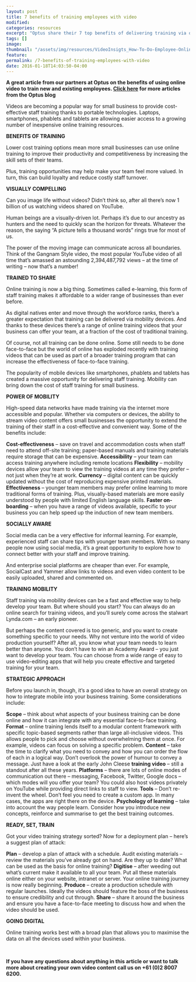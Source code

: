 ```yaml
---
layout: post
title: 7 benefits of training employees with video
modified:
categories: resources
excerpt: "Optus share their 7 top benefits of delivering training via online video. Advancing technology on multiple devices available makes video the perfect choice! "
tags: []
image:
thumbnail: "/assets/img/resources/VideoInsigts_How-To-Do-Employee-Online-Training-Using-Video.jpg"
feature:
permalink: /7-benefits-of-training-employees-with-video
date: 2016-01-18T14:03:50-04:00
---
```

<strong>A great article from our partners at Optus on the benefits of using online video to train new and existing employees. <a href="https://blog.optus.com.au/how-to/employee-online-training-video/" target="_blank">Click here</a> for more articles from the Optus blog</strong>

Videos are becoming a popular way for small business to provide cost-effective staff training thanks to portable technologies. Laptops, smartphones, phablets and tablets are allowing easier access to a growing number of inexpensive online training resources.

<strong>BENEFITS OF TRAINING</strong>

Lower cost training options mean more small businesses can use online training to improve their productivity and competitiveness by increasing the skill sets of their teams.

Plus, training opportunities may help make your team feel more valued. In turn, this can build loyalty and reduce costly staff turnover.

<strong>VISUALLY COMPELLING</strong>

Can you image life without videos? Didn’t think so, after all there’s now 1 billion of us watching videos shared on YouTube.

Human beings are a visually-driven lot. Perhaps it’s due to our ancestry as hunters and the need to quickly scan the horizon for threats. Whatever the reason, the saying “A picture tells a thousand words” rings true for most of us.

The power of the moving image can communicate across all boundaries. Think of the Gangnam Style video, the most popular YouTube video of all time that’s amassed an astounding 2,394,487,792 views – at the time of writing – now that’s a number!

<strong>TRAINED TO SHARE</strong>

Online training is now a big thing. Sometimes called e-learning, this form of staff training makes it affordable to a wider range of businesses than ever before.

As digital natives enter and move through the workforce ranks, there’s a greater expectation that training can be delivered via mobility devices. And thanks to these devices there’s a range of online training videos that your business can offer your team, at a fraction of the cost of traditional training.

Of course, not all training can be done online. Some still needs to be done face-to-face but the world of online has exploded recently with training videos that can be used as part of a broader training program that can increase the effectiveness of face-to-face training.

The popularity of mobile devices like smartphones, phablets and tablets has created a massive opportunity for delivering staff training. Mobility can bring down the cost of staff training for small business.

<strong>POWER OF MOBILITY</strong>

High-speed data networks have made training via the internet more accessible and popular. Whether via computers or devices, the ability to stream video content offers small businesses the opportunity to extend the training of their staff in a cost-effective and convenient way. Some of the benefits include:

<strong>Cost-effectiveness</strong> – save on travel and accommodation costs when staff need to attend off-site training; paper-based manuals and training materials require storage that can be expensive.
<strong>Accessibility</strong> – your team can access training anywhere including remote locations
<strong>Flexibility</strong> – mobility devices allow your team to view the training videos at any time they prefer – not just when they’re at work.
<strong>Currency</strong> – digital content can be quickly updated without the cost of reproducing expensive printed materials.
<strong>Effectiveness</strong> – younger team members may prefer online learning to more traditional forms of training. Plus, visually-based materials are more easily understood by people with limited English language skills.
<strong>Faster on-boarding</strong> – when you have a range of videos available, specific to your business you can help speed up the induction of new team members.

<strong>SOCIALLY AWARE</strong>

Social media can be a very effective for informal learning. For example, experienced staff can share tips with younger team members. With so many people now using social media, it’s a great opportunity to explore how to connect better with your staff and improve training.

And enterprise social platforms are cheaper than ever. For example, SocialCast and Yammer allow links to videos and even video content to be easily uploaded, shared and commented on.

<strong>TRAINING MOBILITY</strong>

Staff training via mobility devices can be a fast and effective way to help develop your team. But where should you start? You can always do an online search for training videos, and you’ll surely come across the stalwart Lynda.com – an early pioneer.

But perhaps the content covered is too generic, and you want to create something specific to your needs. Why not venture into the world of video production yourself? After all, you know what your team needs to learn better than anyone. You don’t have to win an Academy Award – you just want to develop your team. You can choose from a wide range of easy to use video-editing apps that will help you create effective and targeted training for your team.

<strong>STRATEGIC APPROACH</strong>

Before you launch in, though, it’s a good idea to have an overall strategy on how to integrate mobile into your business training. Some considerations include:

<strong>Scope</strong> – think about what aspects of your business training can be done online and how it can integrate with any essential face-to-face training.
<strong>Format</strong> – online training lends itself to a modular content framework with specific topic-based segments rather than large all-inclusive videos. This allows people to pick and choose without overwhelming them at once. For example, videos can focus on solving a specific problem.
<strong>Content</strong> – take the time to clarify what you need to convey and how you can order the flow of each in a logical way. Don’t overlook the power of humour to convey a message. Just have a look at the early John Cleese <strong>training video</strong> – still a standout after all these years.
<strong>Platforms</strong> – there are lots of online modes of communication out there – messaging, Facebook, Twitter, Google docs – which modes will you offer your team? You could also host videos privately on YouTube while providing direct links to staff to view.
<strong>Tools</strong> – Don’t re-invent the wheel. Don’t feel you need to create a custom app. In many cases, the apps are right there on the device.
<strong>Psychology of learning</strong> – take into account the way people learn. Consider how you introduce new concepts, reinforce and summarise to get the best training outcomes.

<strong>READY, SET, TRAIN</strong>

Got your video training strategy sorted? Now for a deployment plan – here’s a suggest plan of attack:

<strong>Plan</strong> – develop a plan of attack with a schedule.
Audit existing materials – review the materials you’ve already got on hand. Are they up to date? What can be used as the basis for online training?
<strong>Digitise</strong> – after weeding out what’s current make it available to all your team. Put all these materials online either on your website, intranet or server. Your online training journey is now really beginning.
<strong>Produce</strong> – create a production schedule with regular launches. Ideally the videos should feature the boss of the business to ensure credibility and cut through.
<strong>Share</strong> – share it around the business and ensure you have a face-to-face meeting to discuss how and when the video should be used.

<strong>GOING DIGITAL</strong>

Online training works best with a broad plan that allows you to maximise the data on all the devices used within your business.

&nbsp;

<strong>If you have any questions about anything in this article or want to talk more about creating your own video content call us on +61 (0)2 8007 6200.</strong>
